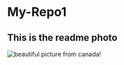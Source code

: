 # My-Repo1
## This is the readme photo

![beautiful picture from canada!]([/assets/images/san-juan-mountains.jpg](https://www.planetware.com/wpimages/2019/11/canada-in-pictures-beautiful-places-to-photograph-morraine-lake.jpg) "Picture form canada")

